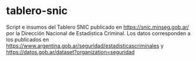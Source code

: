 # tablero-snic
Script e insumos del Tablero SNIC publicado en https://snic.minseg.gob.ar/ por la Dirección Nacional de Estadística Criminal. 
Los datos corresponden a los publicados en https://www.argentina.gob.ar/seguridad/estadisticascriminales y https://datos.gob.ar/dataset?organization=seguridad
